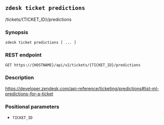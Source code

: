 ## `zdesk ticket predictions`

/tickets/{TICKET_ID}/predictions

### Synopsis

    zdesk ticket predictions [ ... ]

### REST endpoint

    GET https://{HOSTNAME}/api/v2/tickets/{TICKET_ID}/predictions

### Description

https://developer.zendesk.com/api-reference/ticketing/predictions#list-ml-predictions-for-a-ticket

### Positional parameters

* `TICKET_ID`

